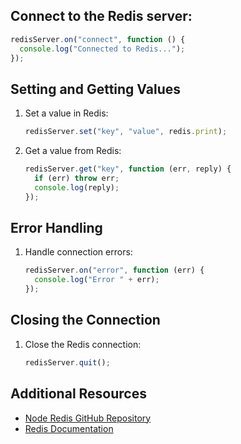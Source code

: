 ## Connect to the Redis server:

```javascript
redisServer.on("connect", function () {
  console.log("Connected to Redis...");
});
```

## Setting and Getting Values

1. Set a value in Redis:

   ```javascript
   redisServer.set("key", "value", redis.print);
   ```

2. Get a value from Redis:
   ```javascript
   redisServer.get("key", function (err, reply) {
     if (err) throw err;
     console.log(reply);
   });
   ```

## Error Handling

1. Handle connection errors:
   ```javascript
   redisServer.on("error", function (err) {
     console.log("Error " + err);
   });
   ```

## Closing the Connection

1. Close the Redis connection:
   ```javascript
   redisServer.quit();
   ```

## Additional Resources

- [Node Redis GitHub Repository](https://github.com/NodeRedis/node-redis)
- [Redis Documentation](https://redis.io/documentation)
